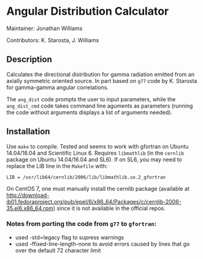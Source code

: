 # Angular Distribution Calculator

Maintainer: Jonathan Williams

Contributors: K. Starosta, J. Williams


## Description

Calculates the directional distribution for gamma radiation emitted from an axially symmetric oriented source.  In part based on `g77` code by K. Starosta for gamma-gamma angular correlations.

The `ang_dist` code prompts the user to input parameters, while the `ang_dist_cmd` code takes command line aguments as parameters (running the code without arguments displays a list of arguments needed).

## Installation

Use `make` to compile.  Tested and seems to work with gfortran on Ubuntu 14.04/16.04 and Scientific Linux 6.  Requires `libmathlib` (in the `cernlib` package on Ubuntu 14.04/16.04 and SL6).
If on SL6, you may need to replace the LIB line in the `Makefile` with:

```
LIB = /usr/lib64/cernlib/2006/lib/libmathlib.so.2_gfortran
```

On CentOS 7, one must manually install the cernlib package (available at http://download-ib01.fedoraproject.org/pub/epel/6/x86_64/Packages/c/cernlib-2006-35.el6.x86_64.rpm) since it is not available in the official repos.

### Notes from porting the code from `g77` to `gfortran`:

* used -std=legacy flag to supress warnings
* used -ffixed-line-length-none to avoid errors caused by lines that go over the default 72 character limit
